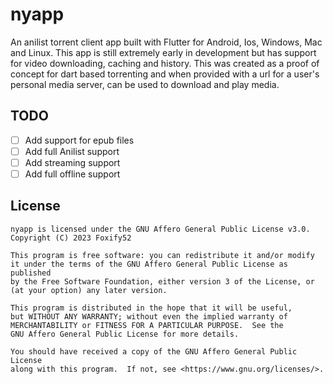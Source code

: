 # nyapp

An anilist torrent client app built with Flutter for Android, Ios, Windows, Mac and Linux. This app is still extremely early in development but has support for video downloading, caching and history.
This was created as a proof of concept for dart based torrenting and when provided with a url for a user's personal media server, can be used to download and play media. 

## TODO
- [ ] Add support for epub files
- [ ] Add full Anilist support
- [ ] Add streaming support
- [ ] Add full offline support

## License
    nyapp is licensed under the GNU Affero General Public License v3.0.
    Copyright (C) 2023 Foxify52

    This program is free software: you can redistribute it and/or modify
    it under the terms of the GNU Affero General Public License as published
    by the Free Software Foundation, either version 3 of the License, or
    (at your option) any later version.

    This program is distributed in the hope that it will be useful,
    but WITHOUT ANY WARRANTY; without even the implied warranty of
    MERCHANTABILITY or FITNESS FOR A PARTICULAR PURPOSE.  See the
    GNU Affero General Public License for more details.

    You should have received a copy of the GNU Affero General Public License
    along with this program.  If not, see <https://www.gnu.org/licenses/>.